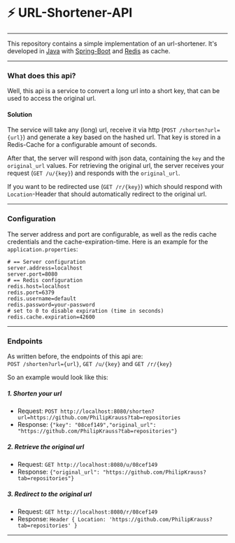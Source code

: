 # ⚡ URL-Shortener-API
___
This repository contains a simple implementation of an url-shortener. It's developed in [Java](https://github.com/topics/java) with [Spring-Boot](https://spring.io/projects/spring-boot) and [Redis](https://redis.io/) as cache.
___
### What does this api?

Well, this api is a service to convert a long url into a short key, that can be used to access the original url.

#### Solution

The service will take any (long) url, receive it via http (`POST /shorten?url={url}`) and generate a key based on the hashed url.
That key is stored in a Redis-Cache for a configurable amount of seconds.  

After that, the server will respond with json data, containing the `key` and the `original_url` values.
For retrieving the original url, the server receives your request (`GET /u/{key}`) and responds with the `original_url`.  

If you want to be redirected use (`GET /r/{key}`) which should respond with `Location`-Header that should automatically redirect to the original url.
___
### Configuration

The server address and port are configurable, as well as the redis cache credentials and the cache-expiration-time. Here is an example for the `application.properties`:

```
# == Server configuration
server.address=localhost
server.port=8080
# == Redis configuration
redis.host=localhost
redis.port=6379
redis.username=default
redis.password=your-password
# set to 0 to disable expiration (time in seconds)
redis.cache.expiration=42600
```
___
### Endpoints

As written before, the endpoints of this api are:  
`POST /shorten?url={url}`, `GET /u/{key}` and `GET /r/{key}`
  
So an example would look like this:
##### 1. Shorten your url
- Request: `POST http://localhost:8080/shorten?url=https://github.com/PhilipKrauss?tab=repositories`  
- Response: `{"key": "08cef149","original_url": "https://github.com/PhilipKrauss?tab=repositories"}`
##### 2. Retrieve the original url
- Request: `GET http://localhost:8080/u/08cef149`
- Response: `{"original_url": "https://github.com/PhilipKrauss?tab=repositories"}`
##### 3. Redirect to the original url
- Request: `GET http://localhost:8080/r/08cef149`
- Response: `Header { Location: 'https://github.com/PhilipKrauss?tab=repositories' }`
___